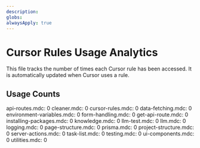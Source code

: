 ```yaml
---
description: 
globs: 
alwaysApply: true
---
```

# Cursor Rules Usage Analytics

This file tracks the number of times each Cursor rule has been accessed.
It is automatically updated when Cursor uses a rule.

## Usage Counts

api-routes.mdc: 0
cleaner.mdc: 0
cursor-rules.mdc: 0
data-fetching.mdc: 0
environment-variables.mdc: 0
form-handling.mdc: 0
get-api-route.mdc: 0
installing-packages.mdc: 0
knowledge.mdc: 0
llm-test.mdc: 0
llm.mdc: 0
logging.mdc: 0
page-structure.mdc: 0
prisma.mdc: 0
project-structure.mdc: 0
server-actions.mdc: 0
task-list.mdc: 0
testing.mdc: 0
ui-components.mdc: 0
utilities.mdc: 0